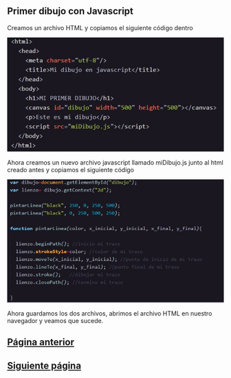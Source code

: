 ## Primer dibujo con Javascript

Creamos un archivo HTML y copiamos el siguiente código dentro

![ss_html](/Talleres/Mi_primer_lenguaje_Javascript/ss_html.jpg)

Ahora creamos un nuevo archivo javascript llamado miDibujo.js junto al html creado antes y copiamos el siguiente código

![ss_js](/Talleres/Mi_primer_lenguaje_Javascript/ss_js.jpg)

Ahora guardamos los dos archivos, abrimos el archivo HTML en nuestro navegador y veamos que sucede.

## [Página anterior](/Talleres/Mi_primer_lenguaje_Javascript/Page2.md)

## [Siguiente página](/Talleres/Mi_primer_lenguaje_Javascript/Page4.md)
